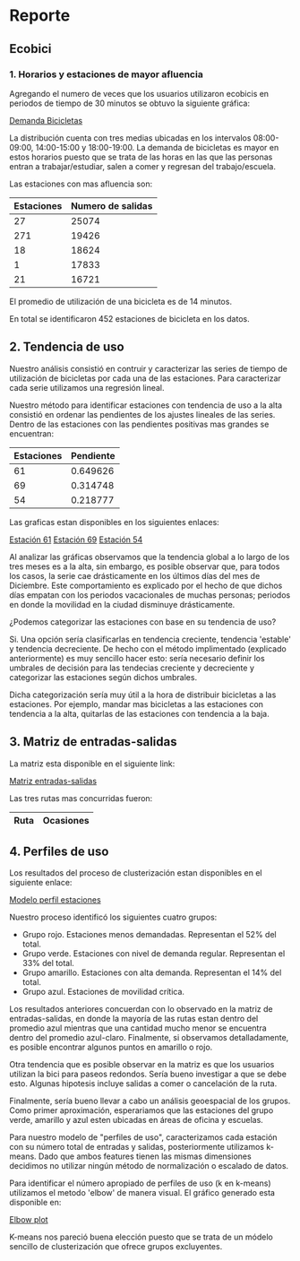 # Reporte

## Ecobici

### 1. Horarios y estaciones de mayor afluencia

Agregando el numero de veces que los usuarios utilizaron ecobicis en periodos de tiempo de 30 minutos se obtuvo la siguiente gráfica:

[Demanda Bicicletas](https://www.dropbox.com/s/pgmis7r1jpoyokj/demanda_bicis.png?dl=0)

La distribución cuenta con tres medias ubicadas en los intervalos 08:00-09:00, 14:00-15:00 y 18:00-19:00. La demanda de bicicletas es mayor en estos horarios puesto que se trata de las horas en las que las personas entran a trabajar/estudiar, salen a comer y regresan del trabajo/escuela.

Las estaciones con mas afluencia son:

Estaciones | Numero de salidas
---- | -----
27   | 25074
271  | 19426
18   | 18624
1    | 17833
21   | 16721

El promedio de utilización de una bicicleta es de 14 minutos.

En total se identificaron 452 estaciones de bicicleta en los datos.

## 2. Tendencia de uso

Nuestro análisis consistió en contruir y caracterizar las series de tiempo de utilización de bicicletas por cada una de las estaciones. Para caracterizar cada serie utilizamos una regresión lineal.

Nuestro método para identificar estaciones con tendencia de uso a la alta consistió en ordenar las pendientes de los ajustes lineales de las series. Dentro de las estaciones con las pendientes positivas mas grandes se encuentran:

Estaciones | Pendiente
--- | ---
61 | 0.649626
69 | 0.314748
54 | 0.218777

Las graficas estan disponibles en los siguientes enlaces:

[Estación 61](https://www.dropbox.com/s/ew4evrw8ubl7cyz/estacion_61.png?dl=0)
[Estación 69](https://www.dropbox.com/s/re7bu2d87lren8g/estacion_69.png?dl=0)
[Estación 54](https://www.dropbox.com/s/7w0db94uitbo8ya/estacion_54.png?dl=0)

Al analizar las gráficas observamos que la tendencia global a lo largo de los tres meses es a la alta, sin embargo, es posible observar que, para todos los casos, la serie cae drásticamente en los últimos días del mes de Diciembre. Este comportamiento es explicado por el hecho de que dichos días empatan con los periodos vacacionales de muchas personas; periodos en donde la movilidad en la ciudad disminuye drásticamente.

¿Podemos categorizar las estaciones con base en su tendencia de uso?

Si. Una opción sería clasificarlas en tendencia creciente, tendencia 'estable' y tendencia decreciente. De hecho con el método implimentado (explicado anteriormente) es muy sencillo hacer esto: sería necesario definir los umbrales de decisión para las tendecias creciente y decreciente y categorizar las estaciones según dichos umbrales.

Dicha categorización sería muy útil a la hora de distribuir bicicletas a las estaciones. Por ejemplo, mandar mas bicicletas a las estaciones con tendencia a la alta, quitarlas de las estaciones con tendencia a la baja.

## 3. Matriz de entradas-salidas

La matriz esta disponible en el siguiente link:

[Matriz entradas-salidas](https://www.dropbox.com/s/kajimzstszctxhu/heatmap.png?dl=0)

Las tres rutas mas concurridas fueron:

Ruta | Ocasiones
--- | ---

## 4. Perfiles de uso

Los resultados del proceso de clusterización estan disponibles en el siguiente enlace:

[Modelo perfil estaciones](https://www.dropbox.com/s/h7587uma8hzlyrb/demanda_estaciones.png?dl=0)

Nuestro proceso identificó los siguientes cuatro grupos:
* Grupo rojo. Estaciones menos demandadas. Representan el 52% del total.
* Grupo verde. Estaciones con nivel de demanda regular. Representan el 33% del total.
* Grupo amarillo. Estaciones con alta demanda. Representan el 14% del total.
* Grupo azul. Estaciones de movilidad crítica.

Los resultados anteriores concuerdan con lo observado en la matriz de entradas-salidas, en donde la mayoría de las rutas estan dentro del promedio azul
mientras que una cantidad mucho menor se encuentra dentro del promedio azul-claro. Finalmente, si observamos detalladamente, es posible encontrar algunos puntos en amarillo o rojo.

Otra tendencia que es posible observar en la matriz es que los usuarios utilizan la bici para paseos redondos. Sería bueno investigar a que se debe esto. Algunas hipotesis incluye salidas a comer o cancelación de la ruta.

Finalmente, sería bueno llevar a cabo un análisis geoespacial de los grupos. Como primer aproximación, esperariamos que las estaciones del grupo verde, amarillo y azul esten ubicadas en áreas de oficina y escuelas.

Para nuestro modelo de "perfiles de uso", caracterizamos cada estación con su número total de entradas y salidas, posteriormente utilizamos k-means. Dado que ambos features tienen las mismas dimensiones decidimos no utilizar ningún método de normalización o escalado de datos.

Para identificar el número apropiado de perfiles de uso (k en k-means) utilizamos el metodo 'elbow' de manera visual. El gráfico generado esta disponible en:

[Elbow plot](https://www.dropbox.com/s/x8jf9zlspnwtvz0/kmeans-elbow.png?dl=0)

K-means nos pareció buena elección puesto que se trata de un módelo sencillo de clusterización que ofrece grupos excluyentes.

